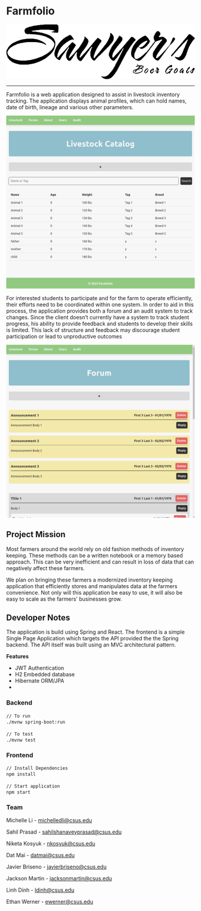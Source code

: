 # Farmfolio

![](docs/assets/logo.png)

---

Farmfolio is a web application designed to assist in livestock inventory tracking. The application displays animal profiles, which can hold names, date of birth, lineage and various other parameters.

![](docs/assets/livestock.png)

For interested students to participate and for the farm to operate efficiently, their efforts need to be coordinated within one system. In order to aid in this process, the application provides both a forum and an audit system to track changes. Since the client doesn’t currently have a system to track student progress, his ability to provide feedback and students to develop their skills is limited. This lack of structure and feedback may discourage student participation or lead to unproductive outcomes

![](docs/assets/forum.png)

## Project Mission 

Most farmers around the world rely on old fashion methods of inventory keeping. These methods can be a written notebook or a memory based approach. This can be very inefficient and can result in loss of data that can negatively affect these farmers.

We plan on bringing these farmers a modernized inventory keeping application that efficiently stores and manipulates data at the farmers convenience. Not only will this application be easy to use, it will also be easy to scale as the farmers' businesses grow.

## Developer Notes

The application is build using Spring and React. The frontend is a simple Single Page Application which targets the API provided the the Spring backend. The API itself was built using an MVC architectural pattern.

**Features**
- JWT Authentication
- H2 Embedded database
- Hibernate ORM/JPA
- 

### Backend
```
// To run
./mvnw spring-boot:run

// To test
./mvnw test
```
### Frontend
```
// Install Dependencies
npm install

// Start application
npm start
```

### Team

Michelle Li - [michelledli@csus.edu](mailto:michelledli@csus.edu)

Sahil Prasad - [sahilshanaveyprasad@csus.edu](mailto:sahilshanaveyprasad@csus.edu)

Niketa Kosyuk - [nkosyuk@csus.edu](mailto:nkosyuk@csus.edu)

Dat Mai - [datmai@csus.edu](mailto:datmai@csus.edu)

Javier Briseno - [javierbriseno@csus.edu](mailto:javierbriseno@csus.edu)

Jackson Martin - [jacksonmartin@csus.edu](mailto:jacksonmartin@csus.edu)

Linh Dinh - [ldinh@csus.edu](mailto:ldinh@csus.edu)

Ethan Werner - [ewerner@csus.edu](mailto:ewerner@csus.edu)















